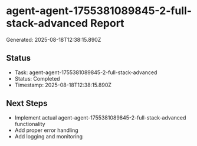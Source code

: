# agent-agent-1755381089845-2-full-stack-advanced Report

Generated: 2025-08-18T12:38:15.890Z

## Status
- Task: agent-agent-1755381089845-2-full-stack-advanced
- Status: Completed
- Timestamp: 2025-08-18T12:38:15.890Z

## Next Steps
- Implement actual agent-agent-1755381089845-2-full-stack-advanced functionality
- Add proper error handling
- Add logging and monitoring

